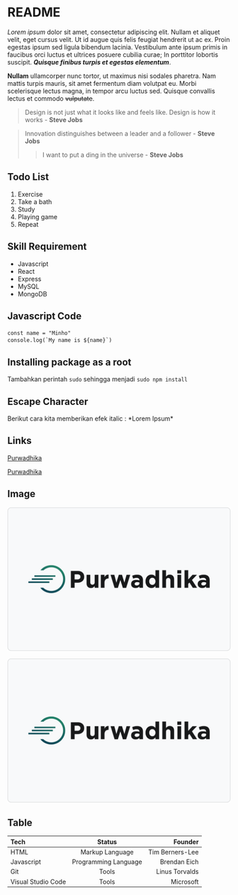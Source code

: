 # README

*Lorem ipsum* dolor sit amet, consectetur adipiscing elit. Nullam et aliquet velit, eget cursus velit. Ut id augue quis felis feugiat hendrerit ut ac ex. Proin egestas ipsum sed ligula bibendum lacinia. Vestibulum ante ipsum primis in faucibus orci luctus et ultrices posuere cubilia curae; In porttitor lobortis suscipit. ***Quisque finibus turpis et egestas elementum***.

**Nullam** ullamcorper nunc tortor, ut maximus nisi sodales pharetra. Nam mattis turpis mauris, sit amet fermentum diam volutpat eu. Morbi scelerisque lectus magna, in tempor arcu luctus sed. Quisque convallis lectus et commodo ~~vulputate~~.

> Design is not just what it looks like and feels like. Design is how it works - **Steve Jobs**

> Innovation distinguishes between a leader and a follower - **Steve Jobs**
>
>> I want to put a ding in the universe - **Steve Jobs**

## Todo List
1. Exercise
2. Take a bath
3. Study
4. Playing game
5. Repeat

## Skill Requirement
- Javascript
- React
- Express
- MySQL
- MongoDB

## Javascript Code
    const name = "Minho"
    console.log(`My name is ${name}`)

## Installing package as a root
Tambahkan perintah `sudo` sehingga menjadi `sudo npm install`

## Escape Character
Berikut cara kita memberikan efek italic : \*Lorem Ipsum\*

## Links

[Purwadhika](https://purwadhika.com/)

[Purwadhika](https://purwadhika.com/ "Purwadhika Official")

## Image

![Purwadhika](./pics/purwadhika-logo.png)

![Purwadhika](./pics/purwadhika-logo.png "Purwadhika Official")

## Table

| Tech | Status | Founder |
| :- | :-: | -: |
| HTML | Markup Language | Tim Berners-Lee |
| Javascript | Programming Language | Brendan Eich |
| Git | Tools | Linus Torvalds |
| Visual Studio Code | Tools | Microsoft |
